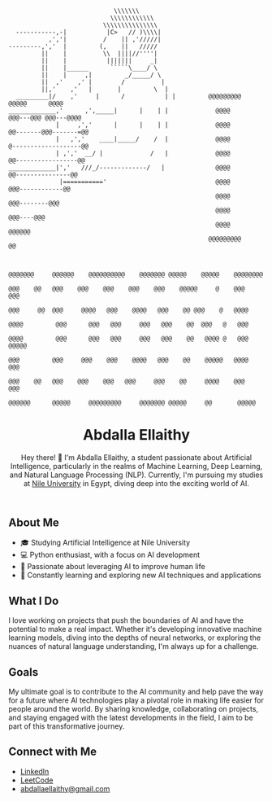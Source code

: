                                  \\\\\\\
                                \\\\\\\\\\\\
                              \\\\\\\\\\\\\\\                            
      -----------,-|           |C>   // )\\\\|
               ,','|          /    || ,'/////|
    ---------,','  |         (,    ||   /////
             ||    |          \\  ||||//''''|
             ||    |           |||||||     _|
             ||    |______      `````\____/ \
             ||    |     ,|         _/_____/ \                                                                                                                                                 
             ||  ,'    ,' |        /          |                                                                                        
             ||,'    ,'   |       |         \  |                                                                                                                                                           
      _________|/    ,'     |      /           | |         @@@@@@@@@           @@@@@      @@@@                                  
    _____________,'      ,',_____|      |    | |             @@@@            @@@---@@@ @@@---@@@@                               
                 |     ,','      |      |    | |             @@@@           @@-------@@@-------=@@                              
                 |   ,','    ____|_____/    /  |             @@@@           @-------------------@@                              
                 | ,','  __/ |             /   |             @@@@           @@-----------------@@                               
    _____________|','   ///_/-------------/   |              @@@@            @@---------------@@                                
                  |==========='                              @@@@             @@@------------@@                                 
                                                             @@@@               @@@--------@@@                                  
                                                             @@@@                 @@@----@@@                                    
                                                             @@@@                   @@@@@@                                      
                                                           @@@@@@@@@                  @@                                        
                                                                                                                                                                                                                
                                                                                                                                                                                                                
                                                                                                                            @@@@@@@     @@@@@@    @@@@@@@@@@    @@@@@@@ @@@@@    @@@@@    @@@@@@@@              
                                                                                                                          @@@    @@   @@@    @@@    @@@    @@@    @@@    @@@@@     @    @@@     @@@             
                                                                                                                         @@@     @@  @@@     @@@@   @@@    @@@@   @@@    @@ @@@    @   @@@@                     
                                                                                                                        @@@@         @@@      @@@   @@@     @@@   @@@    @@  @@@   @   @@@                      
                                                                                                                        @@@@         @@@      @@@   @@@     @@@   @@@    @@   @@@@ @   @@@    @@@@@             
                                                                                                                         @@@         @@@     @@@    @@@    @@@@   @@@    @@    @@@@@   @@@@     @@@             
                                                                                                                          @@@    @@   @@@    @@@    @@@   @@@     @@@    @@     @@@@    @@@     @@@             
                                                                                                                            @@@@@@      @@@@@     @@@@@@@@@     @@@@@@@ @@@@@     @@       @@@@@                
                                                                              
                                                                                                    










<body>
    <header>
        <h1>Abdalla Ellaithy</h1>
        <p>Hey there! 👋 I'm Abdalla Ellaithy, a student passionate about Artificial Intelligence, particularly in the realms of Machine Learning, Deep Learning, and Natural Language Processing (NLP). Currently, I'm pursuing my studies at <a href="http://www.nu.edu.eg">Nile University</a> in Egypt, diving deep into the exciting world of AI.</p>
    </header>

  <section>
      <h2>About Me</h2>
      <ul>
          <li>🎓 Studying Artificial Intelligence at Nile University</li>
          <li>💻 Python enthusiast, with a focus on AI development</li>
          <li>🤖 Passionate about leveraging AI to improve human life</li>
          <li>🌱 Constantly learning and exploring new AI techniques and applications</li>
      </ul>
  </section>

  <section>
      <h2>What I Do</h2>
      <p>I love working on projects that push the boundaries of AI and have the potential to make a real impact. Whether it's developing innovative machine learning models, diving into the depths of neural networks, or exploring the nuances of natural language understanding, I'm always up for a challenge.</p>
  </section>

  <section>
      <h2>Goals</h2>
      <p>My ultimate goal is to contribute to the AI community and help pave the way for a future where AI technologies play a pivotal role in making life easier for people around the world. By sharing knowledge, collaborating on projects, and staying engaged with the latest developments in the field, I aim to be part of this transformative journey.</p>
  </section>

  <section>
      <h2>Connect with Me</h2>
      <ul>
          <li><a href="https://www.linkedin.com/in/abdallaellaithy/">LinkedIn</a></li>
          <li><a href="https://leetcode.com/abdallaellaithy/">LeetCode</a></li>
          <li><a href="mailto:abdallaellaithy@gmail.com">abdallaellaithy@gmail.com</a></li>
      </ul>
  </section>
</body>
</html>
